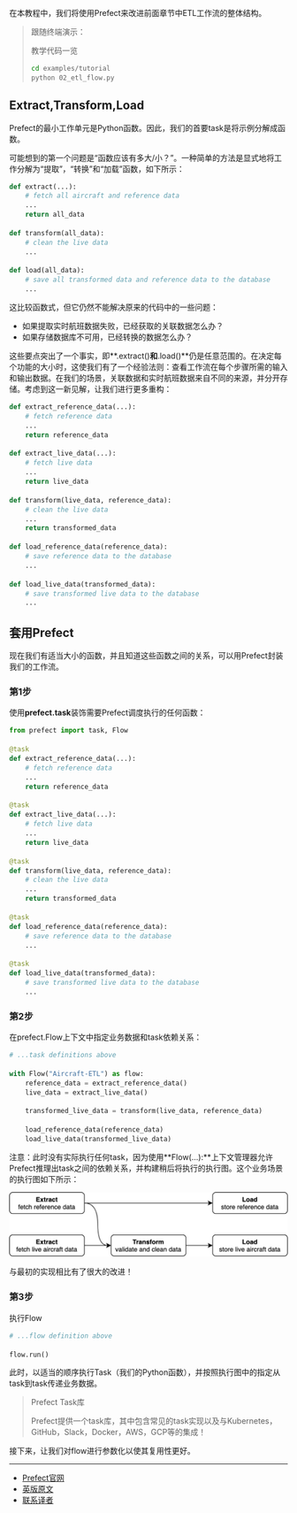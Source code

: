 在本教程中，我们将使用Prefect来改进前面章节中ETL工作流的整体结构。

> 
> 跟随终端演示：
> 
> 教学代码一览
> ````bash
> cd examples/tutorial
> python 02_etl_flow.py
> ````
> 

## Extract,Transform,Load

Prefect的最小工作单元是Python函数。因此，我们的首要task是将示例分解成函数。

可能想到的第一个问题是“函数应该有多大/小？”。一种简单的方法是显式地将工作分解为“提取”，“转换”和“加载”函数，如下所示：

````Python
def extract(...):
    # fetch all aircraft and reference data
    ...
    return all_data

def transform(all_data):
    # clean the live data
    ...

def load(all_data):
    # save all transformed data and reference data to the database
    ...
````

这比较函数式，但它仍然不能解决原来的代码中的一些问题：

 - 如果提取实时航班数据失败，已经获取的关联数据怎么办？
 - 如果存储数据库不可用，已经转换的数据怎么办？

这些要点突出了一个事实，即**.extract()**和**.load()**仍是任意范围的。在决定每个功能的大小时，这使我们有了一个经验法则：查看工作流在每个步骤所需的输入和输出数据。在我们的场景，关联数据和实时航班数据来自不同的来源，并分开存储。考虑到这一新见解，让我们进行更多重构：

````Python
def extract_reference_data(...):
    # fetch reference data
    ...
    return reference_data

def extract_live_data(...):
    # fetch live data
    ...
    return live_data

def transform(live_data, reference_data):
    # clean the live data
    ...
    return transformed_data

def load_reference_data(reference_data):
    # save reference data to the database
    ...

def load_live_data(transformed_data):
    # save transformed live data to the database
    ...
````

## 套用Prefect

现在我们有适当大小的函数，并且知道这些函数之间的关系，可以用Prefect封装我们的工作流。

### 第1步

使用**prefect.task**装饰需要Prefect调度执行的任何函数：

````Python
from prefect import task, Flow

@task
def extract_reference_data(...):
    # fetch reference data
    ...
    return reference_data

@task
def extract_live_data(...):
    # fetch live data
    ...
    return live_data

@task
def transform(live_data, reference_data):
    # clean the live data
    ...
    return transformed_data

@task
def load_reference_data(reference_data):
    # save reference data to the database
    ...

@task
def load_live_data(transformed_data):
    # save transformed live data to the database
    ...
````

### 第2步

在prefect.Flow上下文中指定业务数据和task依赖关系：

````Python
# ...task definitions above

with Flow("Aircraft-ETL") as flow:
    reference_data = extract_reference_data()
    live_data = extract_live_data()

    transformed_live_data = transform(live_data, reference_data)

    load_reference_data(reference_data)
    load_live_data(transformed_live_data)
````
注意：此时没有实际执行任何task，因为使用**Flow(...):**上下文管理器允许Prefect推理出task之间的依赖关系，并构建稍后将执行的执行图。这个业务场景的执行图如下所示：

![Prefect Aircraft ETL](prefectetl.png)

与最初的实现相比有了很大的改进！

### 第3步

执行Flow

````Python
# ...flow definition above

flow.run()
````

此时，以适当的顺序执行Task（我们的Python函数），并按照执行图中的指定从task到task传递业务数据。

> 
> Prefect Task库
> 
> Prefect提供一个task库，其中包含常见的task实现以及与Kubernetes，GitHub，Slack，Docker，AWS，GCP等的集成！
> 

接下来，让我们对flow进行参数化以使其复用性更好。

***

- [Prefect官网](https://www.prefect.io/)
- [英版原文](https://docs.prefect.io/core/tutorial/02-etl-flow.html)
- [联系译者](https://github.com/listen-lavender)

